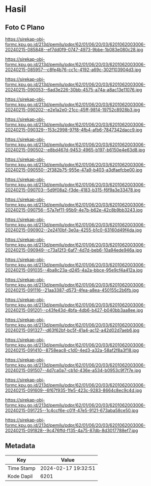 # Hasil

## Foto C Plano

https://sirekap-obj-formc.kpu.go.id/213d/pemilu/pdpr/62/01/06/20/03/6201062003006-20240215-085848--ef7dd0f9-0747-4973-9bbe-1b083e080c28.jpg

https://sirekap-obj-formc.kpu.go.id/213d/pemilu/pdpr/62/01/06/20/03/6201062003006-20240215-085957--c8fe4b76-cc1c-4192-a69c-302f103904d3.jpg

https://sirekap-obj-formc.kpu.go.id/213d/pemilu/pdpr/62/01/06/20/03/6201062003006-20240215-090053--6ad3e226-30bb-4575-a74a-a8ac13e11076.jpg

https://sirekap-obj-formc.kpu.go.id/213d/pemilu/pdpr/62/01/06/20/03/6201062003006-20240215-090202--e2e1a2e0-21cc-45ff-9814-19752c8928b3.jpg

https://sirekap-obj-formc.kpu.go.id/213d/pemilu/pdpr/62/01/06/20/03/6201062003006-20240215-090329--153c2998-97f8-4fb4-afb6-7847342dacc9.jpg

https://sirekap-obj-formc.kpu.go.id/213d/pemilu/pdpr/62/01/06/20/03/6201062003006-20240215-090502--e8bd467d-9453-4965-b197-b6150e4e63d8.jpg

https://sirekap-obj-formc.kpu.go.id/213d/pemilu/pdpr/62/01/06/20/03/6201062003006-20240215-090550--2f382b75-955e-47a9-b403-a3dfaefcbe00.jpg

https://sirekap-obj-formc.kpu.go.id/213d/pemilu/pdpr/62/01/06/20/03/6201062003006-20240215-090703--5d9f08a2-f3de-4183-b315-f6f9a3e33478.jpg

https://sirekap-obj-formc.kpu.go.id/213d/pemilu/pdpr/62/01/06/20/03/6201062003006-20240215-090756--57a7ef11-95b9-4e7b-b62e-42c8b9bb3243.jpg

https://sirekap-obj-formc.kpu.go.id/213d/pemilu/pdpr/62/01/06/20/03/6201062003006-20240215-090902--2e2410bf-3e0a-4255-b1c0-63160d49f4da.jpg

https://sirekap-obj-formc.kpu.go.id/213d/pemilu/pdpr/62/01/06/20/03/6201062003006-20240215-090949--c73a12f3-6af7-4d7d-beb6-10a94ede946a.jpg

https://sirekap-obj-formc.kpu.go.id/213d/pemilu/pdpr/62/01/06/20/03/6201062003006-20240215-091035--4ba8c23a-d245-4a2a-bbce-95e9cf4a412a.jpg

https://sirekap-obj-formc.kpu.go.id/213d/pemilu/pdpr/62/01/06/20/03/6201062003006-20240215-091116--21aa3387-d573-4fea-a8ea-450155c2b6fb.jpg

https://sirekap-obj-formc.kpu.go.id/213d/pemilu/pdpr/62/01/06/20/03/6201062003006-20240215-091201--c43fe43d-4bfa-4db6-b427-b040bb3aa8ee.jpg

https://sirekap-obj-formc.kpu.go.id/213d/pemilu/pdpr/62/01/06/20/03/6201062003006-20240215-091327--d63f62bf-bc5f-41a4-ac12-a42d02d7aeb6.jpg

https://sirekap-obj-formc.kpu.go.id/213d/pemilu/pdpr/62/01/06/20/03/6201062003006-20240215-091410--8758eac8-c1d0-4ed3-a32a-58af2f8a3f18.jpg

https://sirekap-obj-formc.kpu.go.id/213d/pemilu/pdpr/62/01/06/20/03/6201062003006-20240215-091507--4d7ca0a7-cb1d-436e-a534-b0953c9f7f7e.jpg

https://sirekap-obj-formc.kpu.go.id/213d/pemilu/pdpr/62/01/06/20/03/6201062003006-20240215-091609--6f67f935-1fe5-423c-9283-8664c8ec9c4d.jpg

https://sirekap-obj-formc.kpu.go.id/213d/pemilu/pdpr/62/01/06/20/03/6201062003006-20240215-091725--1c4ccf6e-c01f-47e5-9121-673aba58ce50.jpg

https://sirekap-obj-formc.kpu.go.id/213d/pemilu/pdpr/62/01/06/20/03/6201062003006-20240215-091828--9c476ffd-f135-4a75-87db-8d3017788ef7.jpg


## Metadata

| Key        | Value               |
| ---------- | ------------------- |
| Time Stamp | 2024-02-17 19:32:51 |
| Kode Dapil | 6201                |




